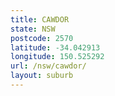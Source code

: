 ```yaml
---
title: CAWDOR
state: NSW
postcode: 2570
latitude: -34.042913
longitude: 150.525292
url: /nsw/cawdor/
layout: suburb
---
```


